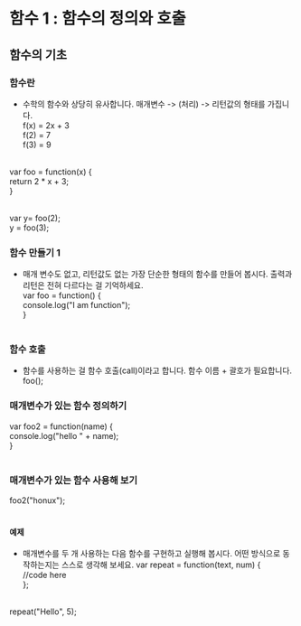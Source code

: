 # 함수 1 : 함수의 정의와 호출

## 함수의 기초

### 함수란
- 수학의 함수와 상당히 유사합니다. 매개변수 -> (처리) -> 리턴값의 형태를 가집니다. <br/>
f(x) = 2x + 3 <br/>
f(2) = 7 <br/>
f(3) = 9 <br/><br/>

var foo = function(x) { <br/>
    return 2 * x + 3; <br/>
} <br/><br/>

var y= foo(2); <br/>
y = foo(3); <br/>


### 함수 만들기 1
- 매개 변수도 없고, 리턴값도 없는 가장 단순한 형태의 함수를 만들어 봅시다. 출력과 리턴은 전혀 다르다는 걸 기억하세요.<br/>
var foo = function() { <br/>
    console.log("I am function"); <br/>
} <br/><br/>


### 함수 호출
- 함수를 사용하는 걸 함수 호출(call)이라고 합니다. 함수 이름 + 괄호가 필요합니다. <br/>
foo(); <br/>


### 매개변수가 있는 함수 정의하기
var foo2 = function(name) { <br/>
  console.log("hello " + name); <br/>
} <br/><br/>


### 매개변수가 있는 함수 사용해 보기
foo2("honux"); <br/><br/>


#### 예제
- 매개변수를 두 개 사용하는 다음 함수를 구현하고 실행해 봅시다. 어떤 방식으로 동작하는지는 스스로 생각해 보세요.
var repeat = function(text, num) { <br/>
  //code here <br/>
}; <br/><br/>
 
repeat("Hello", 5); <br/>
